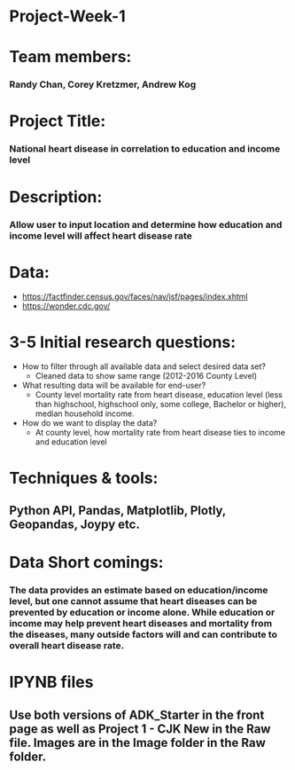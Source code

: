 # Project-Week-1

# Team members: 
### Randy Chan, Corey Kretzmer, Andrew Kog

# Project Title: 
### National heart disease in correlation to education and income level 

# Description: 
### Allow user to input location and determine how education and income level will affect heart disease rate

# Data: 
* https://factfinder.census.gov/faces/nav/jsf/pages/index.xhtml
* https://wonder.cdc.gov/

# 3-5 Initial research questions: 
* How to filter through all available data and select desired data set?
	* Cleaned data to show same range (2012-2016 County Level)
* What resulting data will be available for end-user?
	* County level mortality rate from heart disease, education level (less than highschool, highschool only, some college, Bachelor or higher), median household income.
* How do we want to display the data?
	* At county level, how mortality rate from heart disease ties to income and education level
				
# Techniques & tools: 
## Python API, Pandas, Matplotlib, Plotly, Geopandas, Joypy etc.

# Data Short comings: 
### The data provides an estimate based on education/income level, but one cannot assume that heart diseases can be prevented by education or income alone. While education or income may help prevent heart diseases and mortality from the diseases, many outside factors will and can contribute to overall heart disease rate. 


# IPYNB files
## Use both versions of ADK_Starter in the front page as well as Project 1 - CJK New in the Raw file. Images are in the Image folder in the Raw folder.

